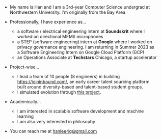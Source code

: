 - My name is Han and I am a 3rd-year Computer Science undergrad at Northwestern University. I'm originally from the Bay Area.

- Professionally, I have experience as...
  * a software / electrical engineering intern at **Soundskrit** where I worked on directional MEMS microphones
  * a STEP (software engineering) intern at **Google** where I worked on privacy governance engineering. I am returning in Summer 2023 as a Software Engineering Intern on Google Cloud Platform (GCP)
  * an Operations Associate at **Techstars** Chicago, a startup accelerator

- Project-wise...
  * I lead a team of 10 people (8 engineers) in building https://joininbound.com/, an early career talent sourcing platform built around diversity-based and talent-based student groups.
  * I simulated evolution through [this project]([url](https://github.com/hanlee4g/mybots)).

- Academically...
  * I am interested in scalable software development and machine learning
  * I am also very interested in philosophy

- You can reach me at hanlee4g@gmail.com
<!---
hanlee4g/hanlee4g is a ✨ special ✨ repository because its `README.md` (this file) appears on your GitHub profile.
You can click the Preview link to take a look at your changes.
--->
